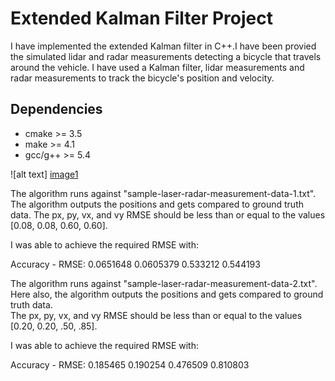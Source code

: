 # Extended Kalman Filter Project 

I have implemented the extended Kalman filter in C++.I have been provied the simulated lidar and radar measurements detecting a bicycle that travels around the vehicle. 
I have used a Kalman filter, lidar measurements and radar measurements to track the bicycle's position and velocity.


## Dependencies

* cmake >= 3.5
* make >= 4.1
* gcc/g++ >= 5.4


[//]: # (Image References)

[image1]: ./image/tracking_with_lidar.png "tracking_with_lidar"

![alt text] [image1] 


The algorithm runs against "sample-laser-radar-measurement-data-1.txt". The algorithm outputs the positions and gets compared to ground truth data. 
The px, py, vx, and vy RMSE should be less than or equal to the values [0.08, 0.08, 0.60, 0.60].

I was able to achieve the required RMSE with:

Accuracy - RMSE:
0.0651648
0.0605379
0.533212
0.544193

The algorithm runs against "sample-laser-radar-measurement-data-2.txt". Here also, the algorithm outputs the positions and gets compared to ground truth data.  
The px, py, vx, and vy RMSE should be less than or equal to the values [0.20, 0.20, .50, .85].


I was  able to achieve the required RMSE with:

Accuracy - RMSE:
0.185465
0.190254
0.476509
0.810803